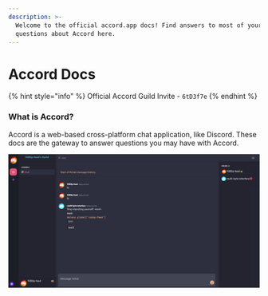 ```yaml
---
description: >-
  Welcome to the official accord.app docs! Find answers to most of your
  questions about Accord here.
---
```


# Accord Docs

{% hint style="info" %}
Official Accord Guild Invite - `6tD3f7e`
{% endhint %}

### What is Accord?

Accord is a web-based cross-platform chat application, like Discord. These docs are the gateway to answer questions you may have with Accord.

![Preview - 17/04/21](.gitbook/assets/image.png)





